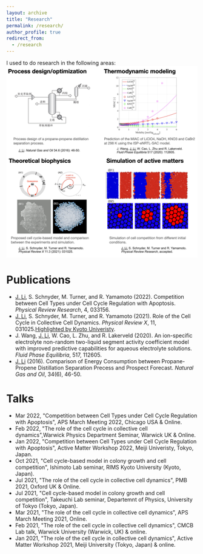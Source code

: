 ```yaml
---
layout: archive
title: "Research"
permalink: /research/
author_profile: true
redirect_from:
  - /research
---
```



I used to do research in the following areas:
![This is an image](../images/research_outline.png)

Publications
======
- <ins>J. Li</ins>, S. Schnyder, M. Turner, and R. Yamamoto (2022). Competition between Cell Types under Cell Cycle Regulation with Apoptosis. *Physical Review Research*, 4, 033156.
- <ins>J. Li</ins>, S. Schnyder, M. Turner, and R. Yamamoto (2021). Role of the Cell Cycle in Collective Cell Dynamics. *Physical Review X*, 11, 031025.[Highlighted by Kyoto Univeristy](https://www.kyoto-u.ac.jp/ja/research-news/2021-08-02).
- J. Wang, <ins>J. Li</ins>, W. Cao, L. Zhu, and R. Lakerveld (2020). An ion-specific electrolyte non-random two-liquid segment activity coefficient model with improved predictive capabilities for aqueous electrolyte solutions. *Fluid Phase Equilibria*, 517, 112605.
-  <ins>J. Li</ins> (2016). Comparison of Energy Consumption between Propane-Propene Distillation Separation Precess and Prospect Forecast. *Natural Gas and Oil*, 34(6), 46-50.

Talks
====== 
- Mar 2022, "Competition between Cell Types under Cell Cycle Regulation with Apoptosis", APS March Meeting 2022, Chicago USA & Online.
- Feb 2022, "The role of the cell cycle in collective cell dynamics",Warwick Physics Department Seminar, Warwick UK & Online.
- Jan 2022, "Competition between Cell Types under Cell Cycle Regulation with Apoptosis", Active Matter Workshop 2022, Meiji Univeristy, Tokyo, Japan.
- Oct 2021, "Cell cycle-based model in colony growth and cell competition", Ishimoto Lab seminar, RIMS Kyoto University (Kyoto, Japan).
- Jul 2021, "The role of the cell cycle in collective cell dynamics", PMB 2021, Oxford UK & Online.
- Jul 2021, "Cell cycle-based model in colony growth and cell competition", Takeuchi Lab seminar, Departemnt of Physics, University of Tokyo (Tokyo, Japan).
- Mar 2021, "The role of the cell cycle in collective cell dynamics", APS March Meeting 2021, Online.
- Feb 2021, "The role of the cell cycle in collective cell dynamics", CMCB Lab talk, Warwick University (Warwick, UK) & online.
- Jan 2021, "The role of the cell cycle in collective cell dynamics", Active Matter Workshop 2021, Meiji University (Tokyo, Japan) & online.

<!-- {% include base_path %}


Thermodynamic models
======
In pharmecetitical and many other industies, how to predict the propertiet is crucial for the production process.


Simulation of active matters
======
Active matter is matter composed of large numbers of active "agents", each of which consumes energy in order to move or to exert mechanical forces, e.g. cells grow and divide into a larger colony. Due to the feature 

Theoretical biophysics
======
Physics can help to understand biology, as it mainly provides the understanding under the hood. For -->












